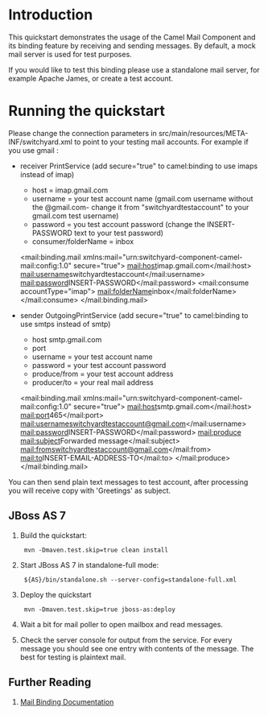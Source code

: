 Introduction
============
This quickstart demonstrates the usage of the Camel Mail Component and its binding feature by receiving and sending messages. By default, a mock mail server is used for test purposes.

If you would like to test this binding please use a standalone mail server, for example Apache James, or create a test account.

Running the quickstart
======================
Please change the connection parameters in src/main/resources/META-INF/switchyard.xml to point to your testing mail accounts. For example if you use gmail :

- receiver PrintService (add secure="true" to camel:binding to use imaps instead of imap)
  - host = imap.gmail.com
  - username = your test account name (gmail.com username without the @gmail.com- change it from "switchyardtestaccount" to your gmail.com test username)
  - password = you test account password (change the INSERT-PASSWORD text to your test password)
  - consumer/folderName = inbox	

  <mail:binding.mail xmlns:mail="urn:switchyard-component-camel-mail:config:1.0" secure="true">
      <mail:host>imap.gmail.com</mail:host>
      <mail:username>switchyardtestaccount</mail:username>
      <mail:password>INSERT-PASSWORD</mail:password>
      <mail:consume accountType="imap">
          <mail:folderName>inbox</mail:folderName>
      </mail:consume>
  </mail:binding.mail>

- sender OutgoingPrintService (add secure="true" to camel:binding to use smtps instead of smtp)
  - host smtp.gmail.com
  - port
  - username = your test account name
  - password = your test account password
  - produce/from = your test account address 
  - producer/to = your real mail address

  <mail:binding.mail xmlns:mail="urn:switchyard-component-camel-mail:config:1.0" secure="true">
      <mail:host>smtp.gmail.com</mail:host>
      <mail:port>465</mail:port>
      <mail:username>switchyardtestaccount@gmail.com</mail:username>
      <mail:password>INSERT-PASSWORD</mail:password>
      <mail:produce>
          <mail:subject>Forwarded message</mail:subject>
          <mail:from>switchyardtestaccount@gmail.com</mail:from>
          <mail:to>INSERT-EMAIL-ADDRESS-TO</mail:to>
      </mail:produce>
  </mail:binding.mail>


You can then send plain text messages to test account, after processing you will receive copy with 'Greetings' as subject.

JBoss AS 7
----------
1. Build the quickstart:

        mvn -Dmaven.test.skip=true clean install

2. Start JBoss AS 7 in standalone-full mode:

        ${AS}/bin/standalone.sh --server-config=standalone-full.xml

3. Deploy the quickstart

        mvn -Dmaven.test.skip=true jboss-as:deploy

4. Wait a bit for mail poller to open mailbox and read messages.
5. Check the server console for output from the service. For every message you should see one entry with contents of the message. The best for testing is plaintext mail.


## Further Reading

1. [Mail Binding Documentation](https://docs.jboss.org/author/display/SWITCHYARD/Mail)
